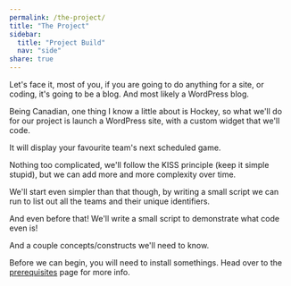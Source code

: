 ```yaml
---
permalink: /the-project/
title: "The Project"
sidebar:
  title: "Project Build"
  nav: "side"
share: true
---
```


Let's face it, most of you, if you are going to do anything for a site, or coding, it's going to be a blog.  And most likely a WordPress blog.

Being Canadian, one thing I know a little about is Hockey, so what we'll do for our project is launch a WordPress site, with a custom widget that we'll code.

It will display your favourite team's next scheduled game.

Nothing too complicated, we'll follow the KISS principle (keep it simple stupid), but we can add more and more complexity over time.

We'll start even simpler than that though, by writing a small script we can run to list out all the teams and their unique identifiers.

And even before that! We'll write a small script to demonstrate what code even is!

And a couple concepts/constructs we'll need to know.

Before we can begin, you will need to install somethings. Head over to the [prerequisites](/prerequisites/) page for more info.